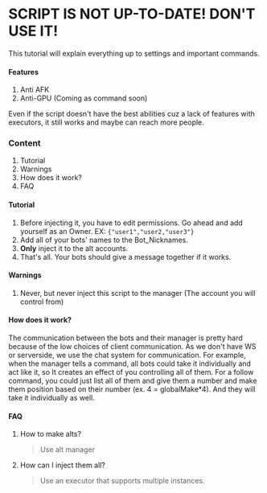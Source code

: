 # SCRIPT IS NOT UP-TO-DATE! DON'T USE IT!

This tutorial will explain everything up to settings and important commands.

#### Features
1. Anti AFK
2. Anti-GPU (Coming as command soon)


Even if the script doesn't have the best abilities cuz a lack of features with executors, it still works and maybe can reach more people.

### Content

1. Tutorial
2. Warnings
3. How does it work?
4. FAQ

#### Tutorial

1. Before injecting it, you have to edit permissions. Go ahead and add yourself as an Owner. EX: `{"user1","user2,"user3"}`
2. Add all of your bots' names to the Bot_Nicknames.
3. **Only** inject it to the alt accounts.
4. That's all. Your bots should give a message together if it works.

#### Warnings

1. Never, but never inject this script to the manager (The account you will control from)

#### How does it work?

The communication between the bots and their manager is pretty hard because of the low choices of client communication. As we don't have WS or serverside, we use the chat system for communication.
For example, when the manager tells a command, all bots could take it individually and act like it, so It creates an effect of you controlling all of them.
For a follow command, you could just list all of them and give them a number and make them position based on their number (ex. 4 = globalMake*4). And they will take it individually as well.

#### FAQ

1. How to make alts?
   > Use alt manager
2. How can I inject them all?
   > Use an executor that supports multiple instances.
   
